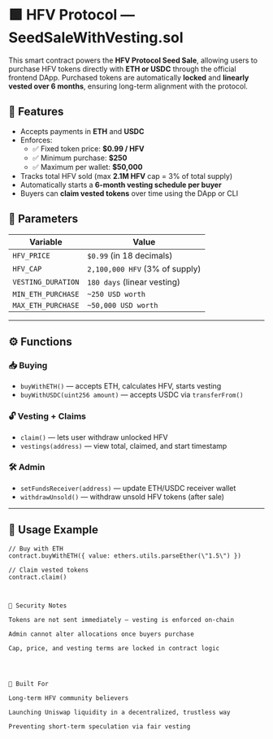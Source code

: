 # 🟩 HFV Protocol — SeedSaleWithVesting.sol

This smart contract powers the **HFV Protocol Seed Sale**, allowing users to purchase HFV tokens directly with **ETH or USDC** through the official frontend DApp. Purchased tokens are automatically **locked** and **linearly vested over 6 months**, ensuring long-term alignment with the protocol.


## 🔐 Features

- Accepts payments in **ETH** and **USDC**
- Enforces:
  - ✅ Fixed token price: **$0.99 / HFV**
  - ✅ Minimum purchase: **$250**
  - ✅ Maximum per wallet: **$50,000**
- Tracks total HFV sold (max **2.1M HFV** cap = 3% of total supply)
- Automatically starts a **6-month vesting schedule per buyer**
- Buyers can **claim vested tokens** over time using the DApp or CLI


## 💼 Parameters

| Variable | Value |
|----------------------|----------------------------------|
| `HFV_PRICE` | `$0.99` (in 18 decimals) |
| `HFV_CAP` | `2,100,000 HFV` (3% of supply) |
| `VESTING_DURATION` | `180 days` (linear vesting) |
| `MIN_ETH_PURCHASE` | `~250 USD worth` |
| `MAX_ETH_PURCHASE` | `~50,000 USD worth` |

---

## ⚙️ Functions

### 📥 Buying
- `buyWithETH()` — accepts ETH, calculates HFV, starts vesting  
- `buyWithUSDC(uint256 amount)` — accepts USDC via `transferFrom()`

### 🔓 Vesting + Claims
- `claim()` — lets user withdraw unlocked HFV  
- `vestings(address)` — view total, claimed, and start timestamp

### 🛠 Admin
- `setFundsReceiver(address)` — update ETH/USDC receiver wallet  
- `withdrawUnsold()` — withdraw unsold HFV tokens (after sale)

---

## 🧪 Usage Example

```solidity
// Buy with ETH
contract.buyWithETH({ value: ethers.utils.parseEther(\"1.5\") })

// Claim vested tokens
contract.claim()



🔐 Security Notes

Tokens are not sent immediately — vesting is enforced on-chain

Admin cannot alter allocations once buyers purchase

Cap, price, and vesting terms are locked in contract logic




🧠 Built For

Long-term HFV community believers

Launching Uniswap liquidity in a decentralized, trustless way

Preventing short-term speculation via fair vesting